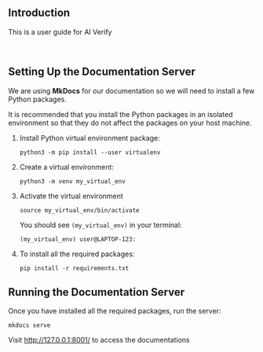 ## Introduction
This is a user guide for AI Verify 

<br>

## Setting Up the Documentation Server
We are using **MkDocs** for our documentation so we will need to install a few Python packages. 

It is recommended that you install the Python packages in an isolated environment so that they do not affect the packages on your host machine.

1. Install Python virtual environment package:
    ```
    python3 -m pip install --user virtualenv
    ```

2. Create a virtual environment:
    ```
    python3 -m venv my_virtual_env
    ```

3. Activate the virtual environment
    ```
    source my_virtual_env/bin/activate 
    ```
    You should see `(my_virtual_env)`  in your terminal:
    ```
    (my_virtual_env) user@LAPTOP-123: 
    ```

4. To install all the required packages:
    ```
    pip install -r requirements.txt
    ```

## Running the Documentation Server 
Once you have installed all the required packages, run the server:
```
mkdocs serve
```
Visit http://127.0.0.1:8001/ to access the documentations

